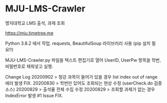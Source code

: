 # MJU-LMS-Crawler
명지대학교 LMS 출석, 과제 조회

https://mju.timetree.me

Python 3.8.2 에서 작업.
requests, BeautifulSoup 라이브러리 사용 (pip 설치 필요!!)

MJU-LMS-Crawler.py 파일을 텍스트 편집기로 열어 UserID, UserPw 항목을 학번, 비밀번호로 채워넣고 실행.

Change Log
20200902 > 청강 과목이 들어가 있을 경우 list index out of range 에러 발생 FIX.
20200830 > 학번만 있어도 조회되는 현상 수정 (userCheck.do 검증 소스)
20200829 > 출석율 전체 수집 수정
20200829 > 조회할 과제가 없는 경우 IndexError 발생 #1 Issue FIX.

